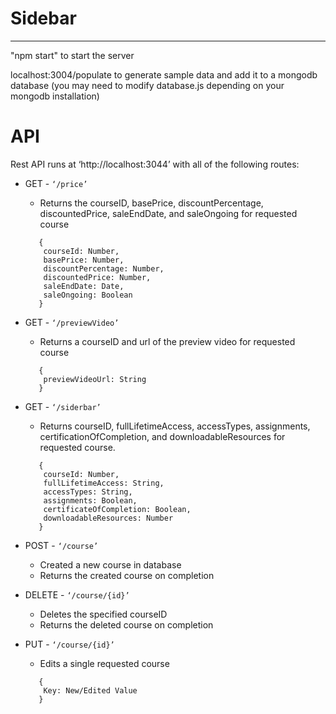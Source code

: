# Sidebar
- - - -

"npm start" to start the server

localhost:3004/populate to generate sample data and add it to a mongodb database (you may need to modify database.js depending on your mongodb installation)



API
=============


Rest API runs at ‘http://localhost:3044’ with all of the following routes:

  * GET - `‘/price’` 
     * Returns the courseID, basePrice, discountPercentage, discountedPrice, saleEndDate, and saleOngoing for requested course
 
     ```   
        {
         courseId: Number,
         basePrice: Number,
         discountPercentage: Number,
         discountedPrice: Number,
         saleEndDate: Date,
         saleOngoing: Boolean
        }
    ```


  * GET - `‘/previewVideo’`
     * Returns a courseID and url of the preview video for requested course
 
     ```   
        {
         previewVideoUrl: String
        }
    ```


  * GET - `‘/siderbar’`
     * Returns courseID, fullLifetimeAccess, accessTypes, assignments, certificationOfCompletion, and downloadableResources for requested course.
 
     ```   
        {
         courseId: Number,
         fullLifetimeAccess: String,
         accessTypes: String,
         assignments: Boolean,
         certificateOfCompletion: Boolean,
         downloadableResources: Number
        }
    ```
  

  * POST - `‘/course’`
     * Created a new course in database
     * Returns the created course on completion
  

  * DELETE - `‘/course/{id}’`
     * Deletes the specified courseID
     * Returns the deleted course on completion


  * PUT - `‘/course/{id}’`
     * Edits a single requested course 
 
     ```   
        {
         Key: New/Edited Value
        }
    ```

